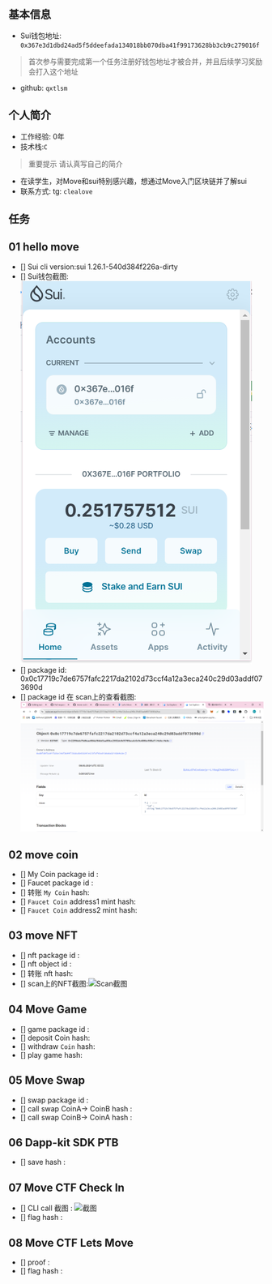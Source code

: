 ## 基本信息
- Sui钱包地址: `0x367e3d1dbd24ad5f5ddeefada134018bb070dba41f99173628bb3cb9c279016f`
> 首次参与需要完成第一个任务注册好钱包地址才被合并，并且后续学习奖励会打入这个地址
- github: `qxtlsm`

## 个人简介
- 工作经验: 0年
- 技术栈:`C`
> 重要提示 请认真写自己的简介
- 在读学生，对Move和sui特别感兴趣，想通过Move入门区块链并了解sui
- 联系方式: tg: `clealove` 

## 任务

##   01 hello move  
- [] Sui cli version:sui 1.26.1-540d384f226a-dirty
- [] Sui钱包截图:![alt text](image.png)
- [] package id: 0x0c17719c7de6757fafc2217da2102d73ccf4a12a3eca240c29d03addf073690d
- [] package id 在 scan上的查看截图:![alt text](image-1.png)

##   02 move coin
- [] My Coin package id : 
- [] Faucet package id : 
- [] 转账 `My Coin` hash:
- [] `Faucet Coin` address1 mint hash:
- [] `Faucet Coin` address2 mint hash:

##   03 move NFT
- [] nft package id :
- [] nft object id : 
- [] 转账 nft  hash:
- [] scan上的NFT截图:![Scan截图](./images/你的图片地址)

##   04 Move Game
- [] game package id :
- [] deposit Coin hash:
- [] withdraw `Coin` hash:
- [] play game hash:

##   05 Move Swap
- [] swap package id :
- [] call swap CoinA-> CoinB  hash :
- [] call swap CoinB-> CoinA  hash :

##   06 Dapp-kit SDK PTB
- [] save hash :

##   07 Move CTF Check In
- [] CLI call 截图 : ![截图](./images/你的图片地址)
- [] flag hash :

##   08 Move CTF Lets Move
- [] proof : 
- [] flag hash :
